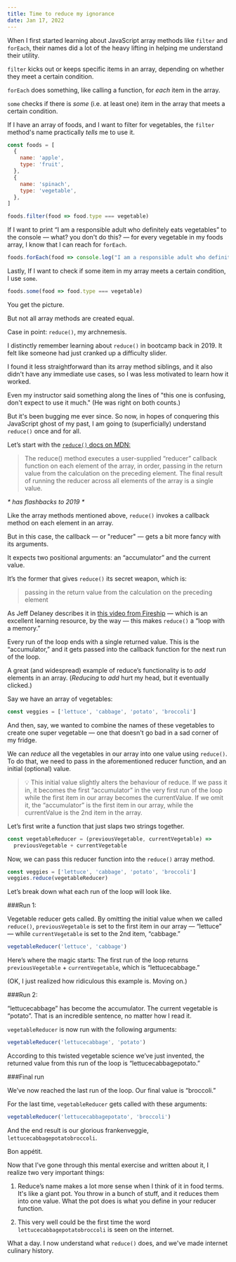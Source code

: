 ```yaml
---
title: Time to reduce my ignorance
date: Jan 17, 2022
---
```


When I first started learning about JavaScript array methods like `filter` and `forEach`, their names did a lot of the heavy lifting in helping me understand their utility.

`filter` kicks out or keeps specific items in an array, depending on whether they meet a certain condition.

`forEach` does something, like calling a function, for _each_ item in the array.

`some` checks if there is _some_ (i.e. at least one) item in the array that meets a certain condition.

If I have an array of foods, and I want to filter for vegetables, the `filter` method's name practically _tells_ me to use it.

```javascript
const foods = [
  {
    name: 'apple',
    type: 'fruit',
  },
  {
    name: 'spinach',
    type: 'vegetable',
  },
]
```

```javascript
foods.filter(food => food.type === vegetable)
```

If I want to print “I am a responsible adult who definitely eats vegetables” to the console — what? you don't do this? — for every vegetable in my foods array, I know that I can reach for `forEach`.

```javascript
foods.forEach(food => console.log("I am a responsible adult who definitely eats vegetables")
```

Lastly, If I want to check if some item in my array meets a certain condition, I use `some`.

```jsx
foods.some(food => food.type === vegetable)
```

You get the picture.

But not all array methods are created equal.

Case in point: `reduce()`, my archnemesis.

I distinctly remember learning about `reduce()` in bootcamp back in 2019. It felt like someone had just cranked up a difficulty slider.

I found it less straightforward than its array method siblings, and it also didn't have any immediate use cases, so I was less motivated to learn how it worked.

Even my instructor said something along the lines of "this one is confusing, don't expect to use it much." (He was right on both counts.)

But it's been bugging me ever since. So now, in hopes of conquering this JavaScript ghost of my past, I am going to (superficially) understand `reduce()` once and for all.

Let’s start with the <a href="https://developer.mozilla.org/en-US/docs/Web/JavaScript/Reference/Global_Objects/Array/Reduce" noopener target="_blank">`reduce()` docs on MDN:</a>

> The reduce() method executes a user-supplied “reducer” callback function on each element of the array, in order, passing in the return value from the calculation on the preceding element. The final result of running the reducer across all elements of the array is a single value.

<em>\* has flashbacks to 2019 \*</em>

Like the array methods mentioned above, `reduce()` invokes a callback method on each element in an array.

But in this case, the callback — or "reducer" — gets a bit more fancy with its arguments.

It expects two positional arguments: an “accumulator” and the current value.

It’s the former that gives `reduce()` its secret weapon, which is:

> passing in the return value from the calculation on the preceding element

As Jeff Delaney describes it in <a href="https://www.youtube.com/watch?v=tVCYa_bnITg&ab_channel=Fireship" noopener target="_blank">this video from Fireship</a> — which is an excellent learning resource, by the way — this makes `reduce()` a “loop with a memory.”

Every run of the loop ends with a single returned value. This is the “accumulator,” and it gets passed into the callback function for the next run of the loop.

A great (and widespread) example of reduce’s functionality is to _add_ elements in an array. (_Reducing_ to _add_ hurt my head, but it eventually clicked.)

Say we have an array of vegetables:

```jsx
const veggies = ['lettuce', 'cabbage', 'potato', 'broccoli']
```

And then, say, we wanted to combine the names of these vegetables to create one super vegetable — one that doesn't go bad in a sad corner of my fridge.

We can _reduce_ all the vegetables in our array into one value using `reduce()`. To do that, we need to pass in the aforementioned reducer function, and an initial (optional) value.

> 💡 This initial value slightly alters the behaviour of reduce. If we pass it in, it becomes the first “accumulator” in the very first run of the loop while the first item in our array becomes the currentValue.
> If we omit it, the “accumulator” is the first item in our array, while the currentValue is the 2nd item in the array.

Let’s first write a function that just slaps two strings together.

```jsx
const vegetableReducer = (previousVegetable, currentVegetable) =>
  previousVegetable + currentVegetable
```

Now, we can pass this reducer function into the `reduce()` array method.

```jsx
const veggies = ['lettuce', 'cabbage', 'potato', 'broccoli']
veggies.reduce(vegetableReducer)
```

Let’s break down what each run of the loop will look like.

###Run 1:

Vegetable reducer gets called. By omitting the initial value when we called `reduce()`, `previousVegetable` is set to the first item in our array — “lettuce” — while `currentVegetable` is set to the 2nd item, “cabbage.”

```jsx
vegetableReducer('lettuce', 'cabbage')
```

Here’s where the magic starts: The first run of the loop returns `previousVegetable` + `currentVegetable`, which is “lettucecabbage.”

(OK, I just realized how ridiculous this example is. Moving on.)

###Run 2:

“lettucecabbage” has become the accumulator. The current vegetable is “potato”. That is an incredible sentence, no matter how I read it.

`vegetableReducer` is now run with the following arguments:

```jsx
vegetableReducer('lettucecabbage', 'potato')
```

According to this twisted vegetable science we’ve just invented, the returned value from this run of the loop is “lettucecabbagepotato.”

###Final run

We’ve now reached the last run of the loop. Our final value is “broccoli.”

For the last time, `vegetableReducer` gets called with these arguments:

```jsx
vegetableReducer('lettucecabbagepotato', 'broccoli')
```

And the end result is our glorious frankenveggie, `lettucecabbagepotatobroccoli`.

Bon appétit.

Now that I’ve gone through this mental exercise and written about it, I realize two very important things:

1. Reduce’s name makes a lot more sense when I think of it in food terms. It's like a giant pot. You throw in a bunch of stuff, and it reduces them into one value. What the pot does is what you define in your reducer function.

2. This very well could be the first time the word `lettucecabbagepotatobroccoli` is seen on the internet.

What a day. I now understand what `reduce()` does, and we've made internet culinary history.
